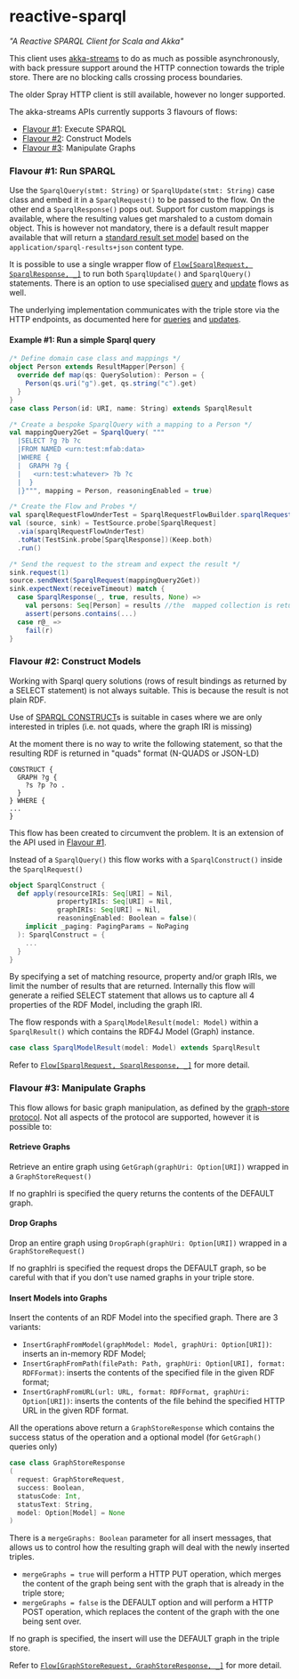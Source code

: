 reactive-sparql
===============

*"A Reactive SPARQL Client for Scala and Akka"*

This client uses [akka-streams](http://doc.akka.io/docs/akka/2.4/scala.html) to do as much as possible asynchronously, with back pressure
support around the HTTP connection towards the triple store. There are no blocking calls crossing process boundaries.

The older Spray HTTP client is still available, however no longer supported.

The akka-streams APIs currently supports 3 flavours of flows:

* [Flavour #1](#flavour-1-run-sparql): Execute SPARQL
* [Flavour #2](#flavour-2-construct-models): Construct Models
* [Flavour #3](#flavour-3-manipulate-graphs): Manipulate Graphs

### Flavour #1: Run SPARQL

Use the `SparqlQuery(stmt: String)` or `SparqlUpdate(stmt: String)` case class and embed it in a `SparqlRequest()` to be passed to the flow. On the other end a
`SparqlResponse()` pops out. Support for custom mappings is available, where the resulting values get marshaled to a custom domain object.
This is however not mandatory, there is a default result mapper available that will return a [standard
result set model](src/main/scala/com/modelfabric/sparql/api/ResultSet.scala) based on the `application/sparql-results+json` content type.

It is possible to use a single wrapper flow of [`Flow[SparqlRequest, SparqlResponse, _]`](src/main/scala/com/modelfabric/sparql/stream/client/SparqlRequestFlowBuilder.scala)
to run both `SparqlUpdate()` and `SparqlQuery()` statements. There is an option to use specialised [query](src/main/scala/com/modelfabric/sparql/stream/client/SparqlQueryFlowBuilder.scala)
and [update](src/main/scala/com/modelfabric/sparql/stream/client/SparqlUpdateFlowBuilder.scala) flows as well.

The underlying implementation communicates with the triple store via the HTTP endpoints, as documented here
for [queries](https://www.w3.org/TR/2013/REC-sparql11-query-20130321/)
and [updates](https://www.w3.org/TR/2013/REC-sparql11-update-20130321/).

#### Example #1: Run a simple Sparql query

```scala
/* Define domain case class and mappings */
object Person extends ResultMapper[Person] {
  override def map(qs: QuerySolution): Person = {
    Person(qs.uri("g").get, qs.string("c").get)
  }
}
case class Person(id: URI, name: String) extends SparqlResult

/* Create a bespoke SparqlQuery with a mapping to a Person */
val mappingQuery2Get = SparqlQuery( """
  |SELECT ?g ?b ?c
  |FROM NAMED <urn:test:mfab:data>
  |WHERE {
  |  GRAPH ?g {
  |   <urn:test:whatever> ?b ?c
  |  }
  |}""", mapping = Person, reasoningEnabled = true)

/* Create the Flow and Probes */
val sparqlRequestFlowUnderTest = SparqlRequestFlowBuilder.sparqlRequestFlow(testServerEndpoint)
val (source, sink) = TestSource.probe[SparqlRequest]
  .via(sparqlRequestFlowUnderTest)
  .toMat(TestSink.probe[SparqlResponse])(Keep.both)
  .run()

/* Send the request to the stream and expect the result */
sink.request(1)
source.sendNext(SparqlRequest(mappingQuery2Get))
sink.expectNext(receiveTimeout) match {
  case SparqlResponse(_, true, results, None) =>
    val persons: Seq[Person] = results //the  mapped collection is returned
    assert(persons.contains(...)
  case r@_ =>
    fail(r)
}
```

### Flavour #2: Construct Models

Working with Sparql query solutions (rows of result bindings as returned by a SELECT statement) is not always suitable. This is because the result
is not plain RDF.

Use of [SPARQL CONSTRUCT](https://www.w3.org/TR/sparql11-query/#construct)s is suitable in cases where we are only interested in triples (i.e. not
quads, where the graph IRI is missing)

At the moment there is no way to write the following statement, so that the resulting RDF is returned in "quads" format (N-QUADS or JSON-LD)
```sparql
CONSTRUCT {
  GRAPH ?g {
    ?s ?p ?o .
  }
} WHERE {
...
}
```

This flow has been created to circumvent the problem. It is an extension of the API used in [Flavour #1](#flavour-1-run-sparql).

Instead of a `SparqlQuery()` this flow works with a `SparqlConstruct()` inside the `SparqlRequest()`
```scala
object SparqlConstruct {
  def apply(resourceIRIs: Seq[URI] = Nil,
            propertyIRIs: Seq[URI] = Nil,
            graphIRIs: Seq[URI] = Nil,
            reasoningEnabled: Boolean = false)(
    implicit _paging: PagingParams = NoPaging
  ): SparqlConstruct = {
    ...
  }
}
```
By specifying a set of matching resource, property and/or graph IRIs, we limit the number of results that are returned.
Internally this flow will generate a reified SELECT statement that allows us to capture all 4 properties of the RDF Model, including the graph IRI.

The flow responds with a `SparqlModelResult(model: Model)` within a `SparqlResult()` which contains the RDF4J Model (Graph) instance.
```scala
case class SparqlModelResult(model: Model) extends SparqlResult
```

Refer to [`Flow[SparqlRequest, SparqlResponse, _]`](src/main/scala/com/modelfabric/sparql/stream/client/SparqlConstructToModelFlowBuilder.scala)
for more detail.

### Flavour #3: Manipulate Graphs

This flow allows for basic graph manipulation, as defined by the [graph-store protocol](https://www.w3.org/TR/2013/REC-sparql11-http-rdf-update-20130321/).
Not all aspects of the protocol are supported, however it is possible to:

#### Retrieve Graphs

Retrieve an entire graph using `GetGraph(graphUri: Option[URI])` wrapped in a `GraphStoreRequest()`

If no graphIri is specified the query returns the contents of the DEFAULT graph.

#### Drop Graphs

Drop an entire graph using `DropGraph(graphUri: Option[URI])` wrapped in a `GraphStoreRequest()`

If no graphIri is specified the request drops the DEFAULT graph, so be careful with that if you don't use named graphs in your triple store.

#### Insert Models into Graphs

Insert the contents of an RDF Model into the specified graph. There are 3 variants:

* `InsertGraphFromModel(graphModel: Model, graphUri: Option[URI])`: inserts an in-memory RDF Model;
* `InsertGraphFromPath(filePath: Path, graphUri: Option[URI], format: RDFFormat)`: inserts the contents of the specified file in the given RDF format;
* `InsertGraphFromURL(url: URL, format: RDFFormat, graphUri: Option[URI])`: inserts the contents of the file behind the specified HTTP URL in the given RDF format.

All the operations above return a `GraphStoreResponse` which contains the success status of the operation and a optional model (for `GetGraph()` queries only)
```scala
case class GraphStoreResponse
(
  request: GraphStoreRequest,
  success: Boolean,
  statusCode: Int,
  statusText: String,
  model: Option[Model] = None
)
```

There is a `mergeGraphs: Boolean` parameter for all insert messages, that allows us to control how the resulting graph will deal with
the newly inserted triples.

* `mergeGraphs = true` will perform a HTTP PUT operation, which merges the content of the graph being sent with the graph that
  is already in the triple store;
* `mergeGraphs = false` is the DEFAULT option and will perform a HTTP POST operation, which replaces the content of the graph with
  the one being sent over.

If no graph is specified, the insert will use the DEFAULT graph in the triple store.

Refer to [`Flow[GraphStoreRequest, GraphStoreResponse, _]`](src/main/scala/com/modelfabric/sparql/stream/client/GraphStoreRequestFlowBuilder.scala)
for more detail.
